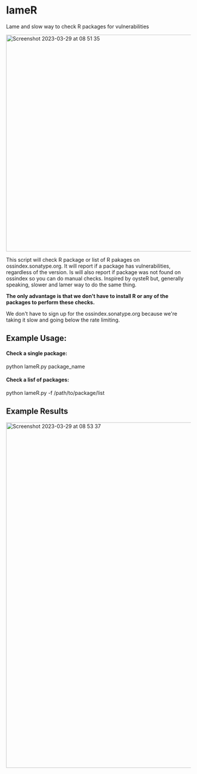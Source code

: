 # lameR
Lame and slow way to check R packages for vulnerabilities

<img width="591" alt="Screenshot 2023-03-29 at 08 51 35" src="https://user-images.githubusercontent.com/10061471/228450108-8acdf453-541f-4d25-83c5-a98d368e5eb0.png">
                                


This script will check R package or list of R pakages on ossindex.sonatype.org.
It will report if a package has vulnerabilities, regardless of the version.
Is will also report if package was not found on ossindex so you can do manual checks.
Inspired by oysteR but, generally speaking, slower and lamer way to do the same thing.

**The only advantage is that we don't have to install R or any of the packages to
perform these checks.**

We don't have to sign up for the ossindex.sonatype.org because we're taking it slow
and going below the rate limiting.

## Example Usage:
#### Check a single package:
python lameR.py package_name
#### Check a lisf of packages:
python lameR.py -f /path/to/package/list

## Example Results
<img width="942" alt="Screenshot 2023-03-29 at 08 53 37" src="https://user-images.githubusercontent.com/10061471/228450596-7ef79c9a-d265-4d4b-a399-4f86d59f10ce.png">
